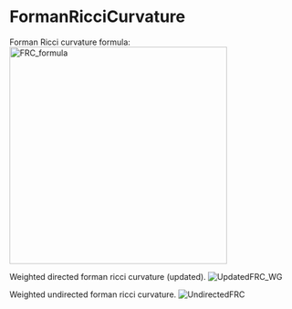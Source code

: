 # FormanRicciCurvature
Forman Ricci curvature formula:
<img width="381" alt="FRC_formula" src="https://github.com/NotGuneet993/FormanRicciCurvature/assets/156938089/8ef7c315-2756-4474-af70-6ccff765c483">

Weighted directed forman ricci curvature (updated). 
![UpdatedFRC_WG](https://github.com/NotGuneet993/FormanRicciCurvature/assets/156938089/79b59039-6b36-44ee-a802-00b416ab0f06)


Weighted undirected forman ricci curvature. 
![UndirectedFRC](https://github.com/NotGuneet993/FormanRicciCurvature/assets/156938089/9fb47283-5267-4a07-88ed-d3afa649cc05)
